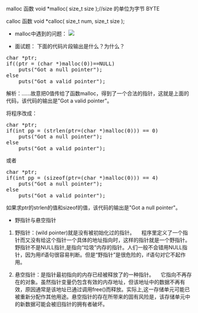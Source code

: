 malloc 函数
void *malloc( size_t size );//size 的单位为字节 BYTE

calloc 函数
void *calloc( size_t num, size_t size );



- malloc中遇到的问题：
![](https://i.imgur.com/HTqb8Mb.png)

- 面试题：
下面的代码片段输出是什么？为什么？
<pre>
char *ptr;
if((ptr = (char *)malloc(0))==NULL)
    puts("Got a null pointer");
else
    puts("Got a valid pointer");
</pre>

 解析：......故意把0值传给了函数malloc，得到了一个合法的指针，这就是上面的代码，该代码的输出是"Got a valid pointer"。

将程序改成：
<pre>
char *ptr;
if(int pp = (strlen(ptr=(char *)malloc(0))) == 0)
    puts("Got a null pointer");
else
    puts("Got a valid pointer");</pre>
或者
<pre>
char *ptr;
if(int pp = (sizeof(ptr=(char *)malloc(0))) == 4)
    puts("Got a null pointer");
else
    puts("Got a valid pointer");
</pre>

如果求ptr的strlen的值和sizeof的值，该代码的输出是"Got a null pointer"。

- 野指针与悬空指针

1. 野指针：(wild pointer)就是没有被初始化过的指针。
　程序里定义了一个指针而又没有给这个指针一个具体的地址指向时，这样的指针就是一个野指针。野指针不是NULL指针,是指向“垃圾”内存的指针。人们一般不会错用NULL指针，因为用if语句很容易判断。但是“野指针”是很危险的，if语句对它不起作用。

2. 悬空指针：是指针最初指向的内存已经被释放了的一种指针。 
　它指向不再存在的对象。虽然指针变量仍包含有效的内存地址，但该地址中的数据不再有效，原因通常是该地址已通过调用free()而释放。实际上,这一存储单元可能已被重新分配作其他用途。悬空指针的存在所带来的固有风险是，该存储单元中的新数据可能会被旧指针的拥有者破坏。